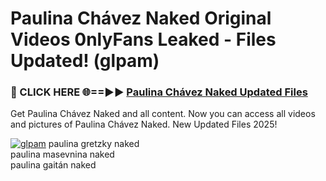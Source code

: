 # Paulina Chávez Naked Original Videos 0nlyFans Leaked - Files Updated! (glpam)

<h3>🔴 CLICK HERE 🌐==►► <a href="https://tinyurl.com/yckcrads" rel="nofollow">Paulina Chávez Naked Updated Files</a></h3>

Get Paulina Chávez Naked and all content. Now you can access all videos and pictures of Paulina Chávez Naked. New Updated Files 2025!

[![glpam](https://i.imgur.com/hpKpOFt.gif)](https://tinyurl.com/yckcrads)
paulina gretzky naked<br>
paulina masevnina naked<br>
paulina gaitán naked
